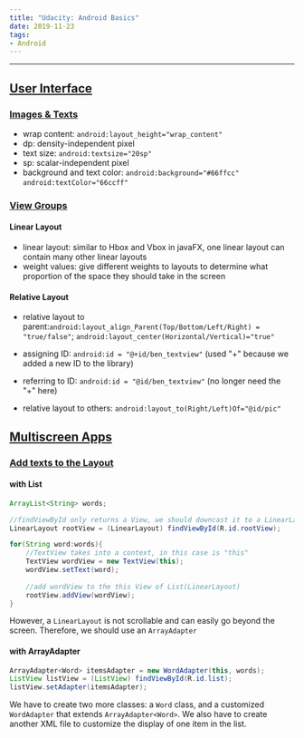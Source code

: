 ```yaml
---
title: "Udacity: Android Basics"
date: 2019-11-23
tags:
- Android
---
```


---

## [User Interface](https://classroom.udacity.com/courses/ud834)

### [Images & Texts](https://classroom.udacity.com/courses/ud834/lessons/4027328704/concepts/42531586160923)

- wrap content: `android:layout_height="wrap_content"`
- dp: density-independent pixel
- text size: `android:textsize="20sp"`
- sp: scalar-independent pixel
- background and text color: `android:background="#66ffcc"` `android:textColor="66ccff"`

<!--more-->

### [View Groups](https://classroom.udacity.com/courses/ud834/lessons/4330701752/concepts/42402386170923)

#### Linear Layout

- linear layout: similar to Hbox and Vbox in javaFX, one linear layout can contain many other linear layouts 
- weight values: give different weights to layouts to determine what proportion of the space they should take in the screen

#### Relative Layout

- relative layout to parent:`android:layout_align_Parent(Top/Bottom/Left/Right) = "true/false"`; `android:layout_center(Horizontal/Vertical)="true"`

- assigning ID: `android:id = "@+id/ben_textview"` (used "+" because we added a new ID to the library)

- referring to ID: `android:id = "@id/ben_textview"` (no longer need the "+" here)

- relative layout to others: `android:layout_to(Right/Left)Of="@id/pic"`

  

## [Multiscreen Apps](https://classroom.udacity.com/courses/ud839)

### [Add texts to the Layout](https://classroom.udacity.com/courses/ud839/lessons/7709673667/concepts/79237803670923)

#### with List

```java
ArrayList<String> words;

//findViewById only returns a View, we should downcast it to a LinearLayout
LinearLayout rootView = (LinearLayout) findViewById(R.id.rootView);

for(String word:words){
    //TextView takes into a context, in this case is "this"
    TextView wordView = new TextView(this);
    wordView.setText(word);
    
    //add wordView to the this View of List(LinearLayout)
    rootView.addView(wordView);
}
```

However, a `LinearLayout` is not scrollable and can easily go beyond the screen. Therefore, we should use an `ArrayAdapter`

#### with ArrayAdapter

```java
ArrayAdapter<Word> itemsAdapter = new WordAdapter(this, words);
ListView listView = (ListView) findViewById(R.id.list);
listView.setAdapter(itemsAdapter);
```

We have to create two more classes: a `Word` class, and a customized `WordAdapter` that extends `ArrayAdapter<Word>`. We also have to create another XML file to customize the display of one item in the list. 